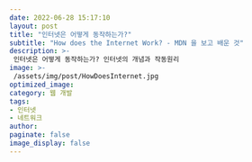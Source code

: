 ```yaml
---
date: 2022-06-28 15:17:10
layout: post
title: "인터넷은 어떻게 동작하는가?"
subtitle: "How does the Internet Work? - MDN 을 보고 배운 것"
description: >- 
 인터넷은 어떻게 동작하는가? 인터넷의 개념과 작동원리
image: >- 
 /assets/img/post/HowDoesInternet.jpg
optimized_image: 
category: 웹 개발
tags: 
- 인터넷
- 네트워크
author: 
paginate: false
image_display: false
---
```

